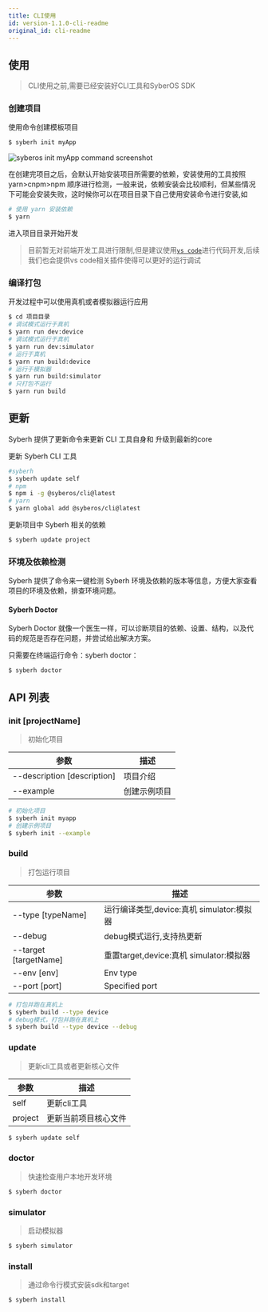 ```yaml
---
title: CLI使用
id: version-1.1.0-cli-readme
original_id: cli-readme
---
```


## 使用

> CLI使用之前,需要已经安装好CLI工具和SyberOS SDK

### 创建项目

使用命令创建模板项目

```bash
$ syberh init myApp
```

![syberos init myApp command screenshot](/img/init_myapp.png)

在创建完项目之后，会默认开始安装项目所需要的依赖，安装使用的工具按照 yarn>cnpm>npm 顺序进行检测，一般来说，依赖安装会比较顺利，但某些情况下可能会安装失败，这时候你可以在项目目录下自己使用安装命令进行安装,如

```bash
# 使用 yarn 安装依赖
$ yarn
```

进入项目目录开始开发

> 目前暂无对前端开发工具进行限制,但是建议使用[`vs code`](https://code.visualstudio.com/)进行代码开发,后续我们也会提供vs code相关插件使得可以更好的运行调试


### 编译打包

开发过程中可以使用真机或者模拟器运行应用

```bash
$ cd 项目目录
# 调试模式运行于真机
$ yarn run dev:device
# 调试模式运行于真机
$ yarn run dev:simulator
# 运行于真机
$ yarn run build:device
# 运行于模拟器
$ yarn run build:simulator
# 只打包不运行
$ yarn run build
```

## 更新

Syberh 提供了更新命令来更新 CLI 工具自身和 升级到最新的core

更新 Syberh CLI 工具
```bash
#syberh
$ syberh update self
# npm
$ npm i -g @syberos/cli@latest
# yarn
$ yarn global add @syberos/cli@latest
```

更新项目中 Syberh 相关的依赖

```bash
$ syberh update project
```


### 环境及依赖检测
Syberh 提供了命令来一键检测 Syberh 环境及依赖的版本等信息，方便大家查看项目的环境及依赖，排查环境问题。

#### Syberh Doctor

Syberh Doctor 就像一个医生一样，可以诊断项目的依赖、设置、结构，以及代码的规范是否存在问题，并尝试给出解决方案。

只需要在终端运行命令：syberh doctor：

```bash
$ syberh doctor
```

## API 列表

### init [projectName]
> 初始化项目

| 参数 | 描述 |
| ---  | --------- |
| --description [description] | 项目介绍    |
| --example      | 创建示例项目 |

``` bash
# 初始化项目
$ syberh init myapp
# 创建示例项目
$ syberh init --example
```

### build
> 打包运行项目

| 参数 | 描述 |
| ------  | ----------- |
| --type [typeName]      | 运行编译类型,device:真机 simulator:模拟器    |
| --debug                | debug模式运行,支持热更新    |
| --target [targetName]  | 重置target,device:真机 simulator:模拟器    |
| --env [env]            | Env type    |
| --port [port]          | Specified port    |

``` bash
# 打包并跑在真机上
$ syberh build --type device
# debug模式，打包并跑在真机上
$ syberh build --type device --debug
```

### update
> 更新cli工具或者更新核心文件

| 参数 | 描述 |
| ------  | ----------- |
| self      | 更新cli工具    |
| project      | 更新当前项目核心文件    |

``` bash
$ syberh update self
```

### doctor
> 快速检查用户本地开发环境

``` bash
$ syberh doctor
```

### simulator
> 启动模拟器

``` bash
$ syberh simulator
```

### install
> 通过命令行模式安装sdk和target

``` bash
$ syberh install
```
